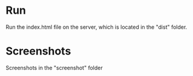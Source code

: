 # Run

Run the index.html file on the server, which is located in the "dist" folder.

# Screenshots

Screenshots in the "screenshot" folder
